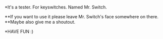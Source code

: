 *It's a tester. For keyswitches. Named Mr. Switch.

**If you want to use it please leave Mr. Switch's face somewhere on there.
**Maybe also give me a shoutout.

*HAVE FUN :)
